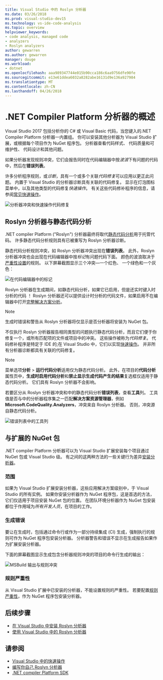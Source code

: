 ```yaml
---
title: Visual Studio 中的 Roslyn 分析器
ms.date: 03/26/2018
ms.prod: visual-studio-dev15
ms.technology: vs-ide-code-analysis
ms.topic: overview
helpviewer_keywords:
- code analysis, managed code
- analyzers
- Roslyn analyzers
author: gewarren
ms.author: gewarren
manager: douge
ms.workload:
- dotnet
ms.openlocfilehash: aaa989347744e015b90cca186c6aa9756dfe90fe
ms.sourcegitcommit: e13e61ddea6032a8282abe16131d9e136a927984
ms.translationtype: MT
ms.contentlocale: zh-CN
ms.lasthandoff: 04/26/2018
---
```

# <a name="overview-of-net-compiler-platform-analyzers"></a>.NET Compiler Platform 分析器的概述

Visual Studio 2017 包括分析你的 C# 或 Visual Basic 代码，当您键入的.NET Compiler Platform 分析器一内置组。 你可以安装其他分析器为 Visual Studio 扩展，或根据每个项目作为 NuGet 程序包。 分析器查看代码样式、 代码质量和可维护性、 代码设计和其他问题。

如果分析器发现规则冲突，它们会报告同时在代码编辑器中按*波浪*下有问题的代码中，然后在**错误列表**。

许多分析程序规则，或*诊断*，具有一个或多个关联*代码修复*可以应用以更正此问题。 内置于 Visual Studio 的分析器诊断具有关联的代码修复。 显示在灯泡图标菜单中，以及其他类型的代码修复*快速操作*。 有关这些代码修补程序的信息，请参阅[常见快速操作](../ide/common-quick-actions.md)。

![分析器冲突和快速操作代码修复](../code-quality/media/built-in-analyzer-code-fix.png)

## <a name="roslyn-analyzers-vs-static-code-analysis"></a>Roslyn 分析器与静态代码分析

.NET compiler Platform ("Roslyn") 分析器最终将取代[静态代码分析](../code-quality/code-analysis-for-managed-code-overview.md)用于托管代码。 许多静态代码分析规则具有已被重写为 Roslyn 分析器诊断。

静态代码分析规则冲突，如 Roslyn 分析器冲突出现在**错误列表**。 此外，Roslyn 分析器冲突也会出现在代码编辑器中按*标记*有问题代码下面。 颜色的波浪取决于[严重性设置](../code-quality/use-roslyn-analyzers.md#rule-severity)的规则。 以下屏幕截图显示三个冲突&mdash;一个红色、 一个绿色和一个灰色：

![在代码编辑器中的标记](media/diagnostics-severity-colors.png)

Roslyn 分析器在生成期间，如静态代码分析，如果它已启用，但是还实时键入时分析的代码 ！ Roslyn 分析器还可以提供设计时分析的代码文件，如果启用不在编辑器中打开[完整解决方案分析](../code-quality/how-to-enable-and-disable-full-solution-analysis-for-managed-code.md#to-toggle-full-solution-analysis)。

> [!NOTE]
> 生成时错误和警告从 Roslyn 分析器将仅显示是否分析器将安装为 NuGet 包。

不仅执行 Roslyn 分析器报告相同类型的问题执行静态代码分析，而且它们便于你修复一个，或所有匹配项的文件或项目中的冲突。 这些操作被称为*代码修复*。 代码修补程序是特定于 IDE 的;在 Visual Studio 中，它们以实现[快速操作](../ide/quick-actions.md)。 并非所有分析器诊断都具有关联的代码修复。

> [!NOTE]
> 菜单选项**分析** > **运行代码分析**适用仅为静态代码分析。 此外，在项目的**代码分析**属性页中，**生成时启用代码分析**和**禁止显示生成代码产生的结果**复选框仅适用于静态代码分析。 它们具有 Roslyn 分析器不会影响。

若要区分从 Roslyn 分析器冲突和中的静态代码分析**错误列表**，查看**工具**列。 工具值是否与中的分析器程序集之一匹配**解决方案资源管理器**，例如**Microsoft.CodeQuality.Analyzers**，冲突来自 Roslyn 分析器。 否则，冲突源自静态代码分析。

![错误列表中的工具列](media/code-analysis-tool-in-error-list.png)

## <a name="nuget-package-vs-extension"></a>与扩展的 NuGet 包

.NET compiler Platform 分析器可以为 Visual Studio 扩展安装每个项目通过 NuGet 包或 Visual Studio 级。 有之间的这两种方法的一些关键行为差异[安装分析器](../code-quality/install-roslyn-analyzers.md)。

### <a name="scope"></a>范围

如果为 Visual Studio 扩展安装分析器，这些应用解决方案级别中，于 Visual Studio 的所有实例。 如果你安装分析器作为 NuGet 程序包，这是首选的方法，它们仅适用于项目安装 NuGet 包的位置。 在团队环境分析器作为 NuGet 包安装都位于作用域为*所有开发人员*，在项目的工作。

### <a name="build-errors"></a>生成错误

要让在生成时，包括通过命令行或作为一部分持续集成 (CI) 生成，强制执行的规则可作为 NuGet 程序包安装分析器。 分析器警告和错误不显示在生成报告如果作为扩展安装分析器。

下面的屏幕截图显示生成包含分析器规则冲突的项目的命令行生成的输出：

![MSBuild 输出与规则冲突](media/command-line-build-analyzers.png)

### <a name="rule-severity"></a>规则严重性

从 Visual Studio 扩展中已安装的分析器，不能设置规则的严重性。 若要配置[规则严重性](../code-quality/use-roslyn-analyzers.md#rule-severity)，作为 NuGet 程序包安装分析器。

## <a name="next-steps"></a>后续步骤

- [在 Visual Studio 中安装 Roslyn 分析器](../code-quality/install-roslyn-analyzers.md)
- [使用 Visual Studio 中的 Roslyn 分析器](../code-quality/use-roslyn-analyzers.md)

## <a name="see-also"></a>请参阅

- [Visual Studio 中的快速操作](../ide/quick-actions.md)
- [编写你自己 Roslyn 分析器](../extensibility/getting-started-with-roslyn-analyzers.md)
- [.NET compiler Platform SDK](/dotnet/csharp/roslyn-sdk/)